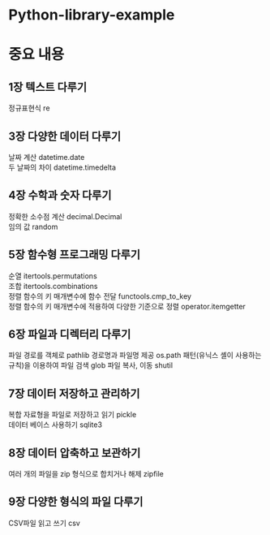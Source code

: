 # Python-library-example



# 중요 내용 

## 1장 텍스트 다루기

정규표현식 re  


## 3장 다양한 데이터 다루기

날짜 계산 datetime.date  
두 날짜의 차이 datetime.timedelta  


## 4장 수학과 숫자 다루기

정확한 소수점 계산 decimal.Decimal  
임의 값 random  


## 5장 함수형 프로그래밍 다루기

순열 itertools.permutations  
조합 itertools.combinations  
정렬 함수의 키 매개변수에 함수 전달 functools.cmp_to_key  
정렬 함수의 키 매개변수에 적용하여 다양한 기준으로 정렬 operator.itemgetter  


## 6장 파일과 디렉터리 다루기

파일 경로를 객체로 pathlib
경로명과 파일명 제공 os.path
패턴(유닉스 셸이 사용하는 규칙)을 이용하여 파일 검색 glob
파일 복사, 이동 shutil


## 7장 데이터 저장하고 관리하기   

복합 자료형을 파일로 저장하고 읽기 pickle   
데이터 베이스 사용하기 sqlite3  


## 8장 데이터 압축하고 보관하기  

여러 개의 파일을 zip 형식으로 합치거나 해제 zipfile  


## 9장 다양한 형식의 파일 다루기

CSV파일 읽고 쓰기 csv  

